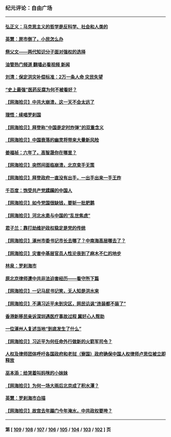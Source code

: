 ### 纪元评论：自由广场
---
#### [弘正义：马克思主义的哲学是反科学、社会和人类的](../../pages/nsc993/n14058048.md?08220330) 
#### [英慧：房市倒了，小民怎么办](../../pages/nsc993/n14058039.md?08220330) 
#### [祭父文——两代知识分子面对强权的选择](../../pages/nsc993/n14057522.md?08220330) 
#### [油管热门频道 翻墙必看视频 新闻](ok?08220330)
#### [刘清：保定洪灾补偿标准：2万一条人命 灾民失望](../../pages/nsc993/n14057240.md?08220330) 
#### [“史上最强”医药反腐为何不被看好？](../../pages/nsc993/n14056994.md?08220330) 
#### [【网海拾贝】中共大崩溃，这一天不会太远了](../../pages/nsc993/n14056419.md?08220330) 
#### [理悟：续唱罗刹国](../../pages/nsc993/n14055936.md?08220330) 
#### [【网海拾贝】拜登称“中国是定时炸弹”的双重含义](../../pages/nsc993/n14055716.md?08220330) 
#### [【网海拾贝】中国衰落的幽灵将带来大量新风险](../../pages/nsc993/n14054870.md?08220330) 
#### [姜福祯：六年了，高智晟你在哪里？](../../pages/nsc993/n14054144.md?08220330) 
#### [【网海拾贝】突然间面临崩溃，北京束手无策](../../pages/nsc993/n14053961.md?08220330) 
#### [【网海拾贝】拜登政府一直没有出手，一出手出来一手王炸](../../pages/nsc993/n14053452.md?08220330) 
#### [千百度：饱受共产党蹂躏的中国人](../../pages/nsc993/n14053484.md?08220330) 
#### [【网海拾贝】如今党国很缺钱，要斩一批肥鹅](../../pages/nsc993/n14052186.md?08220330) 
#### [【网海拾贝】河北水患与中国的“乱世焦虑”](../../pages/nsc993/n14051431.md?08220330) 
#### [君子兰：靠打劫维护政权稳定是党的传统](../../pages/nsc993/n14050415.md?08220330) 
#### [【网海拾贝】涿州市委书记市长去哪了？中南海高层哪去了？](../../pages/nsc993/n14050031.md?08220330) 
#### [【网海拾贝】灾害中基层官员人性沦丧到了麻木不仁的地步](../../pages/nsc993/n14049320.md?08220330) 
#### [林泉：罗刹海市](../../pages/nsc993/n14049120.md?08220330) 
#### [原北京律师遭中共非法迫害经历——看守所下篇](../../pages/nsc993/n14040009.md?08220330) 
#### [【网海拾贝】一记马屁书记笑，无人知是洪水来](../../pages/nsc993/n14048857.md?08220330) 
#### [【网海拾贝】不满习近平未到灾区，网民讥讽“连装都不装了”](../../pages/nsc993/n14048563.md?08220330) 
#### [香港新移民亲诉深圳遇医疗事故过程 冀好心人帮助](../../pages/nsc993/n14048634.md?08220330) 
#### [一位涿州人复述当地“到底发生了什么”](../../pages/nsc993/n14047953.md?08220330) 
#### [【网海拾贝】习近平为何任命外行做新的火箭军司令？](../../pages/nsc993/n14047943.md?08220330) 
#### [人权及律师团体呼吁各国政府和老挝（寮国）政府确保中国人权律师卢思位被立即释放](../../pages/nsc993/n14047243.md?08220330) 
#### [巫本添：给哭着叫妈咪的小妹妹](../../pages/nsc993/n14047233.md?08220330) 
#### [【网海拾贝】为何一场大雨后北京成了积水潭？](../../pages/nsc993/n14047211.md?08220330) 
#### [英慧：罗刹海市白描](../../pages/nsc993/n14046376.md?08220330) 
#### [【网海拾贝】故宫去年蹋门今年淹水，中共政权要垮？](../../pages/nsc993/n14045749.md?08220330) 

---
#### 第 [ [109](./109.md?08220330) / [108](./108.md?08220330) / [107](./107.md?08220330) / [106](./106.md?08220330) / [105](./105.md?08220330) / [104](./104.md?08220330) / [103](./103.md?08220330) / [102](./102.md?08220330) ] 页
